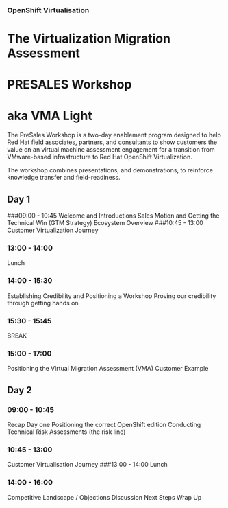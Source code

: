 ### OpenShift Virtualisation
# The Virtualization Migration Assessment
# PRESALES Workshop
# aka VMA Light
The PreSales Workshop is a two-day enablement program designed to help Red Hat field associates, partners, and consultants to show customers the value on an virtual machine assessment engagement for a transition from VMware-based infrastructure to Red Hat OpenShift Virtualization.

The workshop combines presentations, and demonstrations, to reinforce knowledge transfer and field-readiness. 

## Day 1

###09:00 - 10:45 
Welcome and Introductions
Sales Motion and Getting the Technical Win (GTM Strategy)
Ecosystem Overview
###10:45 - 13:00 
Customer Virtualization Journey
### 13:00 - 14:00 
Lunch
### 14:00 - 15:30
Establishing Credibility and Positioning a Workshop
Proving our credibility through getting hands on
### 15:30 - 15:45 
BREAK
### 15:00 - 17:00
Positioning the Virtual Migration Assessment (VMA)
Customer Example

## Day 2

### 09:00 - 10:45
Recap Day one
Positioning the correct OpenShift edition
Conducting Technical Risk Assessments (the risk line)
### 10:45 - 13:00
Customer Virtualisation Journey
###13:00 - 14:00 
Lunch
### 14:00 - 16:00
Competitive Landscape / Objections Discussion
Next Steps
Wrap Up



